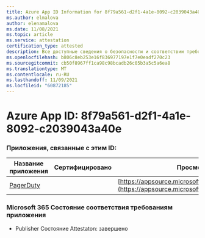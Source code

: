 ```yaml
---
title: Azure App ID Information for 8f79a561-d2f1-4a1e-8092-c2039043a40e
ms.author: elmalova
author: elenamalova
ms.date: 11/08/2021
ms.topic: article
ms.service: attestation
certification_type: attested
description: Все доступные сведения о безопасности и соответствии требованиям для 8f79a561-d2f1-4a1e-8092-c2039043a40e.
ms.openlocfilehash: b806c8eb253e16f836977197e1f7e0eadf270c23
ms.sourcegitcommit: cb50f8967ff1ca98c98bcadb26c05b3a5c5a6ea8
ms.translationtype: MT
ms.contentlocale: ru-RU
ms.lasthandoff: 11/09/2021
ms.locfileid: "60872185"
---
```

# <a name="azure-app-id-8f79a561-d2f1-4a1e-8092-c2039043a40e"></a>Azure App ID: 8f79a561-d2f1-4a1e-8092-c2039043a40e


### <a name="apps-associated-with-this-id"></a>Приложения, связанные с этим ID:
| **Название приложения** | **Сертифицировано** | **Просмотр в AppSource** |
|--------------|---------------|-----------------------|
| [PagerDuty](https://docs.microsoft.com/microsoft-365-app-certification/forward/WA200001637) |  | [https://appsource.microsoft.com/product/office/WA200001637](https://appsource.microsoft.com/product/office/WA200001637) |

### <a name="microsoft-365-app-compliance-status"></a>Microsoft 365 Состояние соответствия требованиям приложения
- Publisher Состояние Attestaton: завершено
